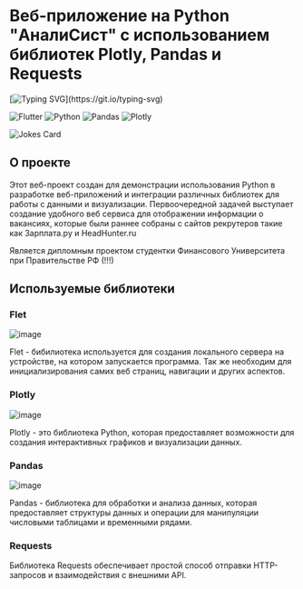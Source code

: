# Веб-приложение на Python "АналиСист" с использованием библиотек Plotly, Pandas и Requests
[![Typing SVG](https://readme-typing-svg.herokuapp.com?color=%2336BCF7&lines=Data+science+gives+us+a+tresure+...)](https://git.io/typing-svg)


![Flutter](https://img.shields.io/badge/Flutter-%2302569B.svg?style=for-the-badge&logo=Flutter&logoColor=white)
![Python](https://img.shields.io/badge/python-3670A0?style=for-the-badge&logo=python&logoColor=ffdd54)
![Pandas](https://img.shields.io/badge/pandas-%23150458.svg?style=for-the-badge&logo=pandas&logoColor=white)
![Plotly](https://img.shields.io/badge/Plotly-%233F4F75.svg?style=for-the-badge&logo=plotly&logoColor=white)

![Jokes Card](https://readme-jokes.vercel.app/api)

## О проекте

Этот веб-проект создан для демонстрации использования Python в разработке веб-приложений и интеграции различных библиотек для работы с данными и визуализации. Первоочередной задачей выступает создание удобного веб сервиса для отображении информации о вакансиях, которые были раннее собраны с сайтов рекрутеров такие как Зарплата.ру и HeadHunter.ru

Является дипломным проектом студентки Финансового Университета при Правительстве РФ (!!!)

## Используемые библиотеки

### Flet

![image](https://github.com/YanginFire/parsing_system_diploma/assets/90453727/d6f8e1f3-d7e4-4947-aa18-ec9636081a47)


Flet - бибилиотека используется для создания локального сервера на устройстве, на котором запускается программа. Так же необходим для инициализирования самих веб страниц, навигации и других аспектов.

### Plotly

![image](https://github.com/YanginFire/parsing_system_diploma/assets/90453727/6c076870-3a7e-4446-af98-b885ca45fc1e)


Plotly - это библиотека Python, которая предоставляет возможности для создания интерактивных графиков и визуализации данных.

### Pandas

![image](https://github.com/YanginFire/parsing_system_diploma/assets/90453727/6f8b4524-bb8f-45aa-8867-47472726dcb4)


Pandas - библиотека для обработки и анализа данных, которая предоставляет структуры данных и операции для манипуляции числовыми таблицами и временными рядами.

### Requests
Библиотека Requests обеспечивает простой способ отправки HTTP-запросов и взаимодействия с внешними API.
